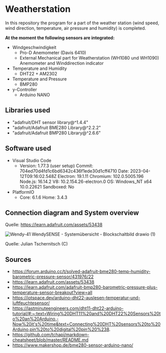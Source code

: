 # Weatherstation #

In this repository the program for a part of the weather station (wind speed, wind direction, temperature, air pressure and humidity) is completed.

**At the moment the following sensors are integrated:**

* Windgeschwindigkeit
  * Pro-D Anemometer (Davis 6410)
  * External Mechanical part for Weatherstation (WH1080 und WH1090) Anemometer and Winddirection indicator
* Temperature and Humidity
  * DHT22 + AM2302
* Temperature and Pressure
  * BMP280
* y-Controller
  * Arduino NANO
  
## Libraries used ## 
* "adafruit/DHT sensor library@^1.4.4"
* "adafruit/Adafruit BME280 Library@^2.2.2"
* "adafruit/Adafruit BMP280 Library@^2.6.6"

## Software used ##
* Visual Studio Code
  * Version: 1.77.3 (user setup)
   Commit: 704ed70d4fd1c6bd6342c436f1ede30d1cff4710
   Date: 2023-04-12T09:16:02.548Z
   Electron: 19.1.11
   Chromium: 102.0.5005.196
   Node.js: 16.14.2
   V8: 10.2.154.26-electron.0
   OS: Windows_NT x64 10.0.22621
   Sandboxed: No
* PlatformIO 
  * Core: 6.1.6
    Home: 3.4.3

  

## Connection diagram and System overview ## 

Quelle: https://learn.adafruit.com/assets/53438


![Wendy-41 WendySENSE - Systemübersicht - Blockschaltbild drawio (1)](https://user-images.githubusercontent.com/131675403/234001304-1cb7f916-e31d-4982-82ee-79dde7ad8e32.png)

Quelle: Julian Tschernitsch (C)


## **Sources** ## 
* https://forum.arduino.cc/t/solved-adafruit-bme280-temp-humidity-barometric-pressure-sensor/431976/22
* https://learn.adafruit.com/assets/53438
* https://learn.adafruit.com/adafruit-bmp280-barometric-pressure-plus-temperature-sensor-breakout?view=all
* https://iotspace.dev/arduino-dht22-auslesen-temperatur-und-luftfeuchtesensor/
* https://lastminuteengineers.com/dht11-dht22-arduino-tutorial/#:~:text=Wiring%20DHT11%20and%20DHT22%20Sensors%20to%20an%20Arduino,-Now%20it's%20time&text=Connecting%20DHT%20sensors%20to%20Arduino,pin%20to%20digital%20pin%20%238.
* https://github.com/tchapi/markdown-cheatsheet/blob/master/README.md
* https://www.makershop.de/bme280-sensor-arduino-nano/
